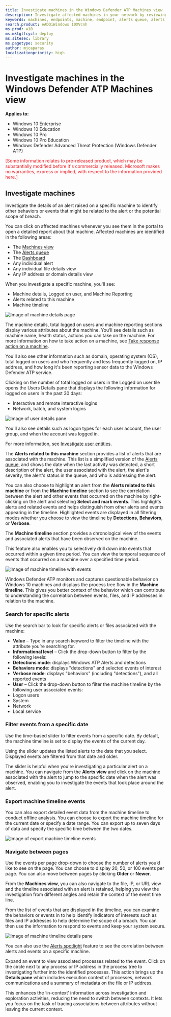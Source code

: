 ```yaml
---
title: Investigate machines in the Windows Defender ATP Machines view
description: Investigate affected machines in your network by reviewing alerts, network connection information, and service health on the Machines view.
keywords: machines, endpoints, machine, endpoint, alerts queue, alerts, machine name, domain, last seen, internal IP, active alerts, active malware detections, threat category, filter, sort, review alerts, network, connection, malware, type, password stealer, ransomware, exploit, threat, low severity
search.product: eADQiWindows 10XVcnh
ms.prod: w10
ms.mktglfcycl: deploy
ms.sitesec: library
ms.pagetype: security
author: mjcaparas
localizationpriority: high
---
```


# Investigate machines in the Windows Defender ATP Machines view

**Applies to:**

- Windows 10 Enterprise
- Windows 10 Education
- Windows 10 Pro
- Windows 10 Pro Education
- Windows Defender Advanced Threat Protection (Windows Defender ATP)

<span style="color:#ED1C24;">[Some information relates to pre-released product, which may be substantially modified before it's commercially released. Microsoft makes no warranties, express or implied, with respect to the information provided here.]</span>

## Investigate machines
Investigate the details of an alert raised on a specific machine to identify other behaviors or events that might be related to the alert or the potential scope of breach.

You can click on affected machines whenever you see them in the portal to open a detailed report about that machine. Affected machines are identified in the following areas:

- The [Machines view](investigate-machines-windows-defender-advanced-threat-protection.md)
- The [Alerts queue](alerts-queue-windows-defender-advanced-threat-protection.md)
- The [Dashboard](dashboard-windows-defender-advanced-threat-protection.md)
- Any individual alert
- Any individual file details view
- Any IP address or domain details view

When you investigate a specific machine, you'll see:
-	Machine details, Logged on user, and Machine Reporting
- Alerts related to this machine
- Machine timeline

![Image of machine details page](images/atp-machine-details-view.png)

The machine details, total logged on users and machine reporting sections display various attributes about the machine. You’ll see details such as machine name, health status, actions you can take on the machine. For more information on how to take action on a machine, see [Take response action on a machine](respond-machine-alerts-windows-defender-advanced-threat-protection.md).

You'll also see other information such as domain, operating system (OS), total logged on users and who frequently and less frequently logged on, IP address, and how long it's been reporting sensor data to the Windows Defender ATP service.

Clicking on the number of total logged on users in the Logged on user tile opens the Users Details pane that displays the following information for logged on users in the past 30 days:

-	Interactive and remote interactive logins
-	Network, batch, and system logins

![Image of user details pane](images/atp-user-details-pane.png)

You'll also see details such as logon types for each user account, the user group, and when the account was logged in.

 For more information, see [Investigate user entities](investigate-user-entity-windows-defender-advanced-threat-protection.md).

The **Alerts related to this machine** section provides a list of alerts that are associated with the machine. This list is a simplified version of the [Alerts queue](alerts-queue-windows-defender-advanced-threat-protection.md), and shows the date when the last activity was detected, a short description of the alert, the user associated with the alert, the alert's severity, the alert's status in the queue, and who is addressing the alert.

You can also choose to highlight an alert from the **Alerts related to this machine** or from the  **Machine timeline** section to see the correlation between the alert and other events that occurred on the machine by right-clicking on the alert and selecting **Select and mark events**. This highlights alerts and related events and helps distinguish from other alerts and events appearing in the timeline. Highlighted events are displayed in all filtering modes whether you choose to view the timeline by **Detections**, **Behaviors**, or **Verbose**.

The **Machine timeline** section provides a chronological view of the events and associated alerts that have been observed on the machine.

This feature also enables you to selectively drill down into events that occurred within a given time period. You can view the temporal sequence of events that occurred on a machine over a specified time period.

![Image of machine timeline with events](images/atp-machine-timeline.png)

Windows Defender ATP monitors and captures questionable behavior on Windows 10 machines and displays the process tree flow in the **Machine timeline**. This gives you better context of the behavior which can contribute to understanding the correlation between events, files, and IP addresses in relation to the machine.

### Search for specific alerts
Use the search bar to look for specific alerts or files associated with the machine:

-	**Value** – Type in any search keyword to filter the timeline with the attribute you’re searching for.
-	**Informational level** – Click the drop-down button to filter by the following levels:
  - **Detections mode**: displays Windows ATP Alerts and detections
  -	**Behaviors mode**: displays "detections" and selected events of interest
  -	**Verbose mode**: displays "behaviors" (including "detections"), and all reported events
-	**User** – Click the drop-down button to filter the machine timeline by the following user associated events:
  -	Logon users
  -	System
  -	Network
  -	Local service


### Filter events from a specific date
Use the time-based slider to filter events from a specific date. By default, the machine timeline is set to display the events of the current day.

Using the slider updates the listed alerts to the date that you select. Displayed events are filtered from that date and older.

The slider is helpful when you're investigating a particular alert on a machine. You can navigate from the **Alerts view** and click on the machine associated with the alert to jump to the specific date when the alert was observed, enabling you to investigate the events that took place around the alert.

### Export machine timeline events
You can also export detailed event data from the machine timeline to conduct offline analysis. You can choose to export the machine timeline for the current date or specify a date range. You can export up to seven days of data and specify the specific time between the two dates.

![Image of export machine timeline events](images/atp-export-machine-timeline-events.png)

### Navigate between pages
Use the events per page drop-down to choose the number of alerts you’d like to see on the page. You can choose to display 20, 50, or 100 events per page. You can also move between pages by clicking **Older** or **Newer**.

From the **Machines view**, you can also navigate to the file, IP, or URL view and the timeline associated with an alert is retained, helping you view the investigation from different angles and retain the context of the event time line.

From the list of events that are displayed in the timeline, you can examine the behaviors or events in to help identify indicators of interests such as files and IP addresses to help determine the scope of a breach. You can then use the information to respond to events and keep your system secure.

![Image of machine timeline details pane](images/atp-machine-timeline-details-panel.png)


You can also use the [Alerts spotlight](investigate-alerts-windows-defender-advanced-threat-protection.md#alert-timeline) feature to see the correlation between alerts and events on a specific machine.

Expand an event to view associated processes related to the event. Click on the circle next to any process or IP address in the process tree to investigating further into the identified processes. This action brings up the **Details pane** which includes execution context of processes, network communications and a summary of metadata on the file or IP address.

This enhances the ‘in-context’ information across investigation and exploration activities, reducing the need to switch between contexts. It lets you focus on the task of tracing associations between attributes without leaving the current context.
